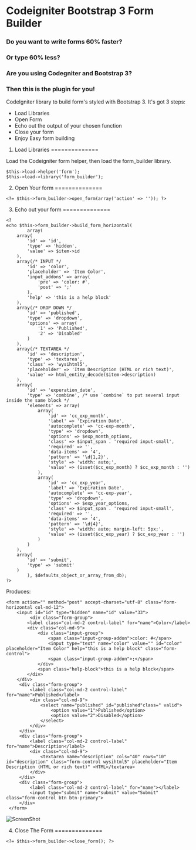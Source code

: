 Codeigniter Bootstrap 3 Form Builder
======================

### Do you want to write forms 60% faster? 
### Or type 60% less? 
### Are you using Codegniter and Bootstrap 3?
### Then this is the plugin for you!

CodeIgniter library to build form's styled with Bootstrap 3.
It's got 3 steps:
*	Load Libraries
* 	Open Form
*	Echo out the output of your chosen function
* 	Close your form
* 	Enjoy Easy form building


1. Load Libraries
==============

Load the Codeigniter form helper, then load the form_builder library.

```
$this->load->helper('form');
$this->load->library('form_builder');
```

2. Open Your form
==============

```
<?= $this->form_builder->open_form(array('action' => '')); ?>
```
	
3. Echo out your form
==============

```
<?
echo $this->form_builder->build_form_horizontal(
        array(
    array(
        'id' => 'id',
        'type' => 'hidden',
        'value' => $item->id
    ),
    array(/* INPUT */
        'id' => 'color',
        'placeholder' => 'Item Color',
        'input_addons' => array(
            'pre' => 'color: #',
            'post' => ';'
        ),
        'help' => 'this is a help block'
    ),
    array(/* DROP DOWN */
        'id' => 'published',
        'type' => 'dropdown',
        'options' => array(
            '1' => 'Published',
            '2' => 'Disabled'
        )
    ),
    array(/* TEXTAREA */
        'id' => 'description',
        'type' => 'textarea',
        'class' => 'wysihtml5',
        'placeholder' => 'Item Description (HTML or rich text)',
        'value' => html_entity_decode($item->description)
    ),
    array(
        'id' => 'experation_date',
        'type' => 'combine', /* use `combine` to put several input inside the same block */
        'elements' => array(
            array(
                'id' => 'cc_exp_month',
                'label' => 'Expiration Date',
                'autocomplete' => 'cc-exp-month',
                'type' => 'dropdown',
                'options' => $exp_month_options,
                'class' => $input_span . 'required input-small',
                'required' => '',
                'data-items' => '4',
                'pattern' => '\d{1,2}',
                'style' => 'width: auto;',
                'value' => (isset($cc_exp_month) ? $cc_exp_month : '')
            ),
            array(
                'id' => 'cc_exp_year',
                'label' => 'Expiration Date',
                'autocomplete' => 'cc-exp-year',
                'type' => 'dropdown',
                'options' => $exp_year_options,
                'class' => $input_span . 'required input-small',
                'required' => '',
                'data-items' => '4',
                'pattern' => '\d{4}',
                'style' => 'width: auto; margin-left: 5px;',
                'value' => (isset($cc_exp_year) ? $cc_exp_year : '')
            )
        )
    ),
    array(
        'id' => 'submit',
        'type' => 'submit'
    )
        ), $defaults_object_or_array_from_db);
?>
```
            
Produces:
```
<form action="" method="post" accept-charset="utf-8" class="form-horizontal col-md-12">
	<input id="id" type="hidden" name="id" value="33">
         <div class="form-group">
        <label class="col-md-2 control-label" for="name">Color</label>
        <div class="col-md-9">
            <div class="input-group">
                <span class="input-group-addon">color: #</span>
                <input type="text" name="color" value="" id="color" placeholder="Item Color" help="this is a help block" class="form-control">
                <span class="input-group-addon">;</span>
            </div>
            <span class="help-block">this is a help block</span>
        </div>
    </div>
     <div class="form-group">
         <label class="col-md-2 control-label" for="name">Published</label>
         <div class="col-md-9">
             <select name="published" id="published"class=" valid">
                 <option value="1">Published</option>
                 <option value="2">Disabled</option>
             </select>
         </div>
     </div>
     <div class="form-group">
         <label class="col-md-2 control-label" for="name">Description</label>
         <div class="col-md-9">
             <textarea name="description" cols="40" rows="10" id="description" class="form-control wysihtml5" placeholder="Item Description (HTML or rich text)" >HTML</textarea>
         </div>
     </div>
     <div class="form-group">
     	 <label class="col-md-2 control-label" for="name"></label>
     	 <input type="submit" name="submit" value="Submit" class="form-control btn btn-primary">
     </div>
 </form>   
 ```    
 
 ![ScreenShot](https://raw.github.com/wallter/codeigniter_bootstrap_form_builder/master/images/form_render_screen_shot.png)

4. Close The Form
==============
```
<?= $this->form_builder->close_form(); ?>
```
